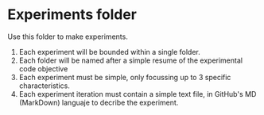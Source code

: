# Experiments folder

Use this folder to make experiments.

1. Each experiment will be bounded within a single folder.
1. Each folder will be named after a simple resume of the experimental code objective
1. Each experiment must be simple, only focussing up to 3 specific characteristics.
1. Each experiment iteration must contain a simple text file, in GitHub's MD (MarkDown) languaje to decribe the experiment.
